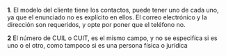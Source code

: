 **1**. 
El modelo del cliente tiene los contactos, puede tener uno de cada uno, ya que el enunciado no es explícito en ellos. 
El correo electrónico y la dirección son requeridos, y opte por poner que el teléfono no.

**2**
El número de CUIL o CUIT, es el mismo campo, y no se especifíca si es uno o el otro,
como tampoco si es una persona física o jurídica
